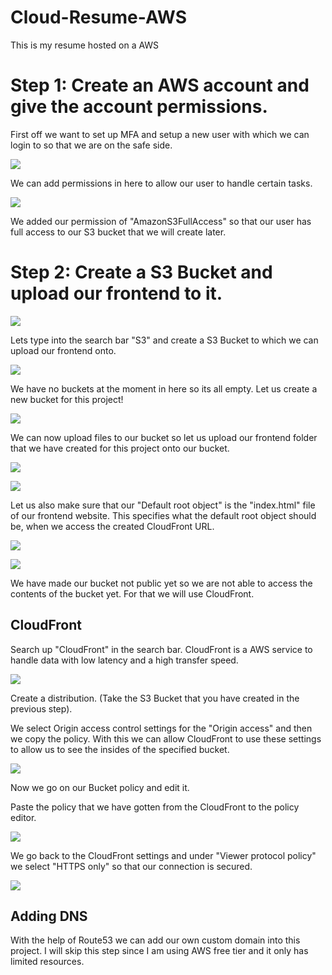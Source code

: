 # Cloud-Resume-AWS
 This is my resume hosted on a AWS


# Step 1: Create an AWS account and give the account permissions.

First off we want to set up MFA and setup a new user with which we can login to so that we are on the safe side.

![](Attachments/addingpermissions.png)

We can add permissions in here to allow our user to handle certain tasks.

![](Attachments/permissionadded.png)

We added our permission of "AmazonS3FullAccess" so that our user has full access to our S3 bucket that we will create later.

# Step 2: Create a S3 Bucket and upload our frontend to it.

![](Attachments/s3bucket.png)

Lets type into the search bar "S3" and create a S3 Bucket to which we can upload our frontend onto.

![](Attachments/createbucket.png)

We have no buckets at the moment in here so its all empty. Let us create a new bucket for this project!

![](Attachments/mybucket.png)

We can now upload files to our bucket so let us upload our frontend folder that we have created for this project onto our bucket.

![](Attachments/uploadhere.png)

![](Attachments/uploadsuccessful.png)

Let us also make sure that our "Default root object" is the "index.html" file of our frontend website. This specifies what the default root object should be, when we access the created CloudFront URL.

![](Attachments/defaultrootsettting.png)

![](Attachments/defaultrootobject.png)

We have made our bucket not public yet so we are not able to access the contents of the bucket yet. For that we will use CloudFront.

## CloudFront

Search up "CloudFront" in the search bar.
CloudFront is a AWS service to handle data with low latency and a high transfer speed.

![](Attachments/CloudFront.png)

Create a distribution. (Take the S3 Bucket that you have created in the previous step).

We select Origin access control settings for the "Origin access" and then we copy the policy. With this we can allow CloudFront to use these settings to allow us to see the insides of the specified bucket.

![](Attachments/distirbutioncloudfront.png)

Now we go on our Bucket policy and edit it.

Paste the policy that we have gotten from the CloudFront to the policy editor.

![](Attachments/policyeditor.png)

We go back to the CloudFront settings and under "Viewer protocol policy" we select "HTTPS only" so that our connection is secured.

![](Attachments/httpssetting.png)

## Adding DNS

With the help of Route53 we can add our own custom domain into this project.
I will skip this step since I am using AWS free tier and it only has limited resources.

